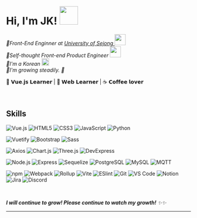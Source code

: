 # <strong> Hi, I'm JK! <img src="https://media.giphy.com/media/mGcNjsfWAjY5AEZNw6/giphy.gif" width="50"></strong>
<p><em>🔸Front-End Enginner at <a href="http://www.sejong.ac.kr/">University of Sejong </a><img src="https://media.giphy.com/media/fYSnHlufseco8Fh93Z/giphy.gif" width="30">
</br>🔸Self-thought Front-end Product Engineer <img src="https://media.giphy.com/media/WUlplcMpOCEmTGBtBW/giphy.gif" width="30"> 
</br>🔸I'm a Korean <img src="https://emojipedia-us.s3.dualstack.us-west-1.amazonaws.com/thumbs/160/google/350/flag-south-korea_1f1f0-1f1f7.png" width="20" height="20">
</br>🔸I'm growing steadily. 🌱
</em></p>

🖖 𝗩𝘂𝗲.𝗷𝘀 𝗟𝗲𝗮𝗿𝗻𝗲𝗿 | 🔐 𝗪𝗲𝗯 𝗟𝗲𝗮𝗿𝗻𝗲𝗿 | ☕️ 𝗖𝗼𝗳𝗳𝗲𝗲 𝗹𝗼𝘃𝗲𝗿  

</br>

## Skills
<!--
![TypeScript](https://img.shields.io/badge/-TypeScript-007ACC?style=flat-square&logo=typescript&logoColor=white)
![React](https://img.shields.io/badge/-React-%23282C34?style=flat-square&logo=react)
![TailwindCss](https://img.shields.io/badge/-TailwindCss-%231a202c?style=flat-square&logo=tailwind-css)
-->

![Vue.js](https://img.shields.io/badge/-Vue.js-%232c3e50?style=flat-square&logo=vuedotjs)
![HTML5](https://img.shields.io/badge/-HTML5-%23E44D27?style=flat-square&logo=html5&logoColor=ffffff)
![CSS3](https://img.shields.io/badge/-CSS3-%231572B6?style=flat-square&logo=css3)
![JavaScript](https://img.shields.io/badge/-JavaScript-%23F7DF1C?style=flat-square&logo=javascript&logoColor=000000&labelColor=%23F7DF1C&color=%23FFCE5A)
![Python](https://img.shields.io/badge/-Python-3776AB?style=flat-square&logo=Python&logoColor=ffffff)

![Vuetify](https://img.shields.io/badge/-Vuetify-1867C0?style=flat-square&logo=Vuetify&logoColor=ffffff)
![Bootstrap](https://img.shields.io/badge/-Bootstrap-7952B3?style=flat-square&logo=Bootstrap&logoColor=ffffff)
![Sass](https://img.shields.io/badge/-Sass-%23CC6699?style=flat-square&logo=sass&logoColor=ffffff)

![Axios](https://img.shields.io/badge/-Axios-5A29E4?style=flat-square&logo=Axios&logoColor=ffffff)
![Chart.js](https://img.shields.io/badge/-Chart.js-FF6384?style=flat-square&logo=Chart.js&logoColor=ffffff)
![Three.js](https://img.shields.io/badge/-Three.js-000000?style=flat-square&logo=Three.js&logoColor=ffffff)
![DevExpress](https://img.shields.io/badge/-DevExpress-FF7200?style=flat-square&logo=DevExpress&logoColor=ffffff)

![Node.js](https://img.shields.io/badge/-Node.js-339933?style=flat-square&logo=Node.js&logoColor=ffffff)
![Express](https://img.shields.io/badge/-Express-000000?style=flat-square&logo=Express&logoColor=ffffff)
![Sequelize](https://img.shields.io/badge/-Sequelize-52B0E7?style=flat-square&logo=Sequelize&logoColor=ffffff)
![PostgreSQL](https://img.shields.io/badge/-PostgreSQL-4169E1?style=flat-square&logo=PostgreSQL&logoColor=ffffff)
![MySQL](https://img.shields.io/badge/-MySQL-4479A1?style=flat-square&logo=MySQL&logoColor=ffffff)
![MQTT](https://img.shields.io/badge/-MQTT-660066?style=flat-square&logo=MQTT&logoColor=ffffff)

![npm](https://img.shields.io/badge/-npm-CB3837?style=flat-square&logo=npm&logoColor=%23ffffff)
![Webpack](https://img.shields.io/badge/-Webpack-%232C3A42?style=flat-square&logo=webpack)
![Rollup](https://img.shields.io/badge/-Rollup-%23EC4A3F?style=flat-square&logo=rollupdotjs&logoColor=ffffff)
![Vite](https://img.shields.io/badge/-Vite-%23646CFF?style=flat-square&logo=vite&logoColor=ffffff)
![ESlint](https://img.shields.io/badge/-ESLint-%234B32C3?style=flat-square&logo=eslint)
![Git](https://img.shields.io/badge/-Git-%23F05032?style=flat-square&logo=git&logoColor=%23ffffff)
![VS Code](https://img.shields.io/badge/-VSCode-%23007ACC?style=flat-square&logo=visual-studio-code)
![Notion](https://img.shields.io/badge/-Notion-000000?style=flat-square&logo=Notion&logoColor=ffffff)
![Jira](https://img.shields.io/badge/-Jira-0052CC?style=flat-square&logo=Jira&logoColor=ffffff)
![Discord](https://img.shields.io/badge/-Discord-5865F2?style=flat-square&logo=Discord&logoColor=ffffff)

</br>

<em><b>I will continue to grow! </b> <b>Please continue to watch my growth!</b> ✨✨</em>

---
